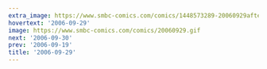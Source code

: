 ```yaml
---
extra_image: https://www.smbc-comics.com/comics/1448573289-20060929after.png
hovertext: '2006-09-29'
image: https://www.smbc-comics.com/comics/20060929.gif
next: '2006-09-30'
prev: '2006-09-19'
title: '2006-09-29'
---
```

